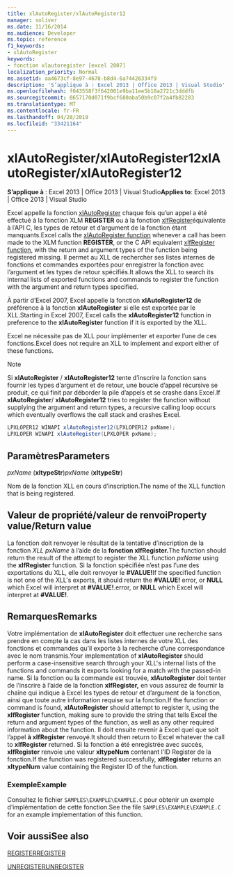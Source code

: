 ```yaml
---
title: xlAutoRegister/xlAutoRegister12
manager: soliver
ms.date: 11/16/2014
ms.audience: Developer
ms.topic: reference
f1_keywords:
- xlAutoRegister
keywords:
- fonction xlautoregister [excel 2007]
localization_priority: Normal
ms.assetid: aa4673cf-8e97-4678-b8d4-6a74426334f9
description: 'S’applique à : Excel 2013 | Office 2013 | Visual Studio'
ms.openlocfilehash: f043558f3f642001e9ba11ee5b18a2721c3dddfb
ms.sourcegitcommit: 8657170d071f9bcf680aba50b9c07f2a4fb82283
ms.translationtype: MT
ms.contentlocale: fr-FR
ms.lasthandoff: 04/28/2019
ms.locfileid: "33421164"
---
```

# <a name="xlautoregisterxlautoregister12"></a><span data-ttu-id="efe15-104">xlAutoRegister/xlAutoRegister12</span><span class="sxs-lookup"><span data-stu-id="efe15-104">xlAutoRegister/xlAutoRegister12</span></span>

 <span data-ttu-id="efe15-105">**S’applique à** : Excel 2013 | Office 2013 | Visual Studio</span><span class="sxs-lookup"><span data-stu-id="efe15-105">**Applies to**: Excel 2013 | Office 2013 | Visual Studio</span></span> 
  
<span data-ttu-id="efe15-106">Excel appelle la fonction [xlAutoRegister](xlautoregister-xlautoregister12.md) chaque fois qu’un appel a été effectué à la fonction XLM **REGISTER** ou à la fonction [xlfRegister](xlfregister-form-1.md)équivalente à l’API C, les types de retour et d’argument de la fonction étant manquants.</span><span class="sxs-lookup"><span data-stu-id="efe15-106">Excel calls the [xlAutoRegister function](xlautoregister-xlautoregister12.md) whenever a call has been made to the XLM function **REGISTER**, or the C API equivalent [xlfRegister function](xlfregister-form-1.md), with the return and argument types of the function being registered missing.</span></span> <span data-ttu-id="efe15-107">Il permet au XLL de rechercher ses listes internes de fonctions et commandes exportées pour enregistrer la fonction avec l’argument et les types de retour spécifiés.</span><span class="sxs-lookup"><span data-stu-id="efe15-107">It allows the XLL to search its internal lists of exported functions and commands to register the function with the argument and return types specified.</span></span>
  
<span data-ttu-id="efe15-108">À partir d’Excel 2007, Excel appelle la fonction **xlAutoRegister12** de préférence à la fonction **xlAutoRegister** si elle est exportée par le XLL.</span><span class="sxs-lookup"><span data-stu-id="efe15-108">Starting in Excel 2007, Excel calls the **xlAutoRegister12** function in preference to the **xlAutoRegister** function if it is exported by the XLL.</span></span> 
  
<span data-ttu-id="efe15-109">Excel ne nécessite pas de XLL pour implémenter et exporter l’une de ces fonctions.</span><span class="sxs-lookup"><span data-stu-id="efe15-109">Excel does not require an XLL to implement and export either of these functions.</span></span>
  
> [!NOTE]
> <span data-ttu-id="efe15-110">Si **xlAutoRegister** /  **xlAutoRegister12** tente d’inscrire la fonction sans fournir les types d’argument et de retour, une boucle d’appel récursive se produit, ce qui finit par déborder la pile d’appels et se crashe dans Excel.</span><span class="sxs-lookup"><span data-stu-id="efe15-110">If **xlAutoRegister**/ **xlAutoRegister12** tries to register the function without supplying the argument and return types, a recursive calling loop occurs which eventually overflows the call stack and crashes Excel.</span></span> 
  
```cs
LPXLOPER12 WINAPI xlAutoRegister12(LPXLOPER12 pxName);
LPXLOPER WINAPI xlAutoRegister(LPXLOPER pxName);
```

## <a name="parameters"></a><span data-ttu-id="efe15-111">Paramètres</span><span class="sxs-lookup"><span data-stu-id="efe15-111">Parameters</span></span>

 <span data-ttu-id="efe15-112">_pxName_ (**xltypeStr**)</span><span class="sxs-lookup"><span data-stu-id="efe15-112">_pxName_ (**xltypeStr**)</span></span>
  
<span data-ttu-id="efe15-113">Nom de la fonction XLL en cours d’inscription.</span><span class="sxs-lookup"><span data-stu-id="efe15-113">The name of the XLL function that is being registered.</span></span>
  
## <a name="property-valuereturn-value"></a><span data-ttu-id="efe15-114">Valeur de propriété/valeur de renvoi</span><span class="sxs-lookup"><span data-stu-id="efe15-114">Property value/Return value</span></span>

<span data-ttu-id="efe15-115">La fonction doit renvoyer le résultat de la tentative d’inscription de la fonction _XLL pxName_ à l’aide de la **fonction xlfRegister.**</span><span class="sxs-lookup"><span data-stu-id="efe15-115">The function should return the result of the attempt to register the XLL function  _pxName_ using the **xlfRegister** function.</span></span> <span data-ttu-id="efe15-116">Si la fonction spécifiée n’est pas l’une des exportations du XLL, elle doit renvoyer le **#VALUE!**</span><span class="sxs-lookup"><span data-stu-id="efe15-116">If the specified function is not one of the XLL's exports, it should return the **#VALUE!**</span></span> <span data-ttu-id="efe15-117">error, or **NULL** which Excel will interpret at **#VALUE!**.</span><span class="sxs-lookup"><span data-stu-id="efe15-117">error, or **NULL** which Excel will interpret at **#VALUE!**.</span></span>
  
## <a name="remarks"></a><span data-ttu-id="efe15-118">Remarques</span><span class="sxs-lookup"><span data-stu-id="efe15-118">Remarks</span></span>

<span data-ttu-id="efe15-119">Votre implémentation de **xlAutoRegister** doit effectuer une recherche sans prendre en compte la cas dans les listes internes de votre XLL des fonctions et commandes qu’il exporte à la recherche d’une correspondance avec le nom transmis.</span><span class="sxs-lookup"><span data-stu-id="efe15-119">Your implementation of **xlAutoRegister** should perform a case-insensitive search through your XLL's internal lists of the functions and commands it exports looking for a match with the passed-in name.</span></span> <span data-ttu-id="efe15-120">Si la fonction ou la commande est trouvée, **xlAutoRegister** doit tenter de l’inscrire à l’aide de la fonction **xlfRegister,** en vous assurez de fournir la chaîne qui indique à Excel les types de retour et d’argument de la fonction, ainsi que toute autre information requise sur la fonction.</span><span class="sxs-lookup"><span data-stu-id="efe15-120">If the function or command is found, **xlAutoRegister** should attempt to register it, using the **xlfRegister** function, making sure to provide the string that tells Excel the return and argument types of the function, as well as any other required information about the function.</span></span> <span data-ttu-id="efe15-121">Il doit ensuite revenir à Excel quel que soit l’appel **à xlfRegister** renvoyé.</span><span class="sxs-lookup"><span data-stu-id="efe15-121">It should then return to Excel whatever the call to **xlfRegister** returned.</span></span> <span data-ttu-id="efe15-122">Si la fonction a été enregistrée avec succès, **xlfRegister** renvoie une valeur **xltypeNum** contenant l’ID Register de la fonction.</span><span class="sxs-lookup"><span data-stu-id="efe15-122">If the function was registered successfully, **xlfRegister** returns an **xltypeNum** value containing the Register ID of the function.</span></span> 
  
### <a name="example"></a><span data-ttu-id="efe15-123">Exemple</span><span class="sxs-lookup"><span data-stu-id="efe15-123">Example</span></span>

<span data-ttu-id="efe15-124">Consultez le fichier  `SAMPLES\EXAMPLE\EXAMPLE.C` pour obtenir un exemple d’implémentation de cette fonction.</span><span class="sxs-lookup"><span data-stu-id="efe15-124">See the file  `SAMPLES\EXAMPLE\EXAMPLE.C` for an example implementation of this function.</span></span> 
  
## <a name="see-also"></a><span data-ttu-id="efe15-125">Voir aussi</span><span class="sxs-lookup"><span data-stu-id="efe15-125">See also</span></span>



[<span data-ttu-id="efe15-126">REGISTER</span><span class="sxs-lookup"><span data-stu-id="efe15-126">REGISTER</span></span>](xlfregister-form-1.md)
  
[<span data-ttu-id="efe15-127">UNREGISTER</span><span class="sxs-lookup"><span data-stu-id="efe15-127">UNREGISTER</span></span>](xlfunregister-form-1.md)

